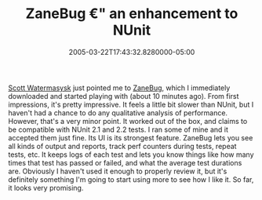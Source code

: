 ﻿---
title: ZaneBug €" an enhancement to NUnit
date: "2005-03-22T17:43:32.8280000-05:00"
description: Scott Watermasysk just pointed me to ZaneBug, which I immediately downloaded and started playing with (about 10 minutes ago). From first impressions, it's pretty impressive.
featuredImage: /img/default-post-image.jpg
---

[Scott Watermasysk](http://scottwater.com/) just pointed me to [ZaneBug](http://www.adapdev.com/zanebug), which I immediately downloaded and started playing with (about 10 minutes ago). From first impressions, it's pretty impressive. It feels a little bit slower than NUnit, but I haven't had a chance to do any qualitative analysis of performance. However, that's a very minor point. It worked out of the box, and claims to be compatible with NUnit 2.1 and 2.2 tests. I ran some of mine and it accepted them just fine. Its UI is its strongest feature. ZaneBug lets you see all kinds of output and reports, track perf counters during tests, repeat tests, etc. It keeps logs of each test and lets you know things like how many times that test has passed or failed, and what the average test durations are. Obviously I haven't used it enough to properly review it, but it's definitely something I'm going to start using more to see how I like it. So far, it looks very promising.

